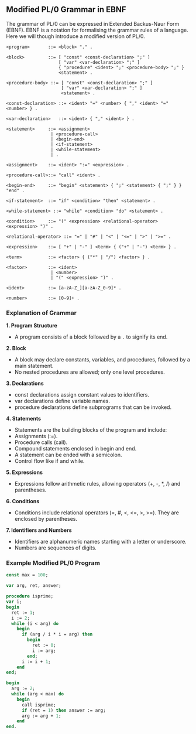 
## Modified PL/0 Grammar in EBNF

The grammar of PL/0 can be expressed in Extended Backus-Naur Form (EBNF).
EBNF is a notation for formalising the grammar rules of a language.
Here we will though introduce a modified version of PL/0.

```ebnf
<program>       ::= <block> "." .

<block>         ::= [ "const" <const-declaration> ";" ]
                    [ "var" <var-declaration> ";" ]
                    { "procedure" <ident> ";" <procedure-body> ";" }
                    <statement> .

<procedure-body> ::= [ "const" <const-declaration> ";" ]
                     [ "var" <var-declaration> ";" ]
                     <statement> .

<const-declaration> ::= <ident> "=" <number> { "," <ident> "=" <number> } .

<var-declaration>   ::= <ident> { "," <ident> } .

<statement>     ::= <assignment>
                 | <procedure-call>
                 | <begin-end>
                 | <if-statement>
                 | <while-statement>
                 | .

<assignment>    ::= <ident> ":=" <expression> .

<procedure-call>::= "call" <ident> .

<begin-end>     ::= "begin" <statement> { ";" <statement> { ";" } } "end" .

<if-statement>  ::= "if" <condition> "then" <statement> .

<while-statement> ::= "while" <condition> "do" <statement> .

<condition>     ::= "(" <expression> <relational-operator> <expression> ")" .

<relational-operator> ::= "=" | "#" | "<" | "<=" | ">" | ">=" .

<expression>    ::= [ "+" | "-" ] <term> { ("+" | "-") <term> } .

<term>          ::= <factor> { ("*" | "/") <factor> } .

<factor>        ::= <ident>
                 | <number>
                 | "(" <expression> ")" .

<ident>         ::= [a-zA-Z_][a-zA-Z_0-9]* .

<number>        ::= [0-9]+ .
```

### Explanation of Grammar

__1. Program Structure__
- A program consists of a block followed by a `.` to signify its end.

__2. Block__
- A block may declare constants, variables, and procedures, followed by a main statement.
- No nested procedures are allowed; only one level procedures.

__3. Declarations__
- const declarations assign constant values to identifiers.
- var declarations define variable names.
- procedure declarations define subprograms that can be invoked.

__4. Statements__
- Statements are the building blocks of the program and include:
- Assignments (:=).
- Procedure calls (call).
- Compound statements enclosed in begin and end.
- A statement can be ended with a semicolon.
- Control flow like if and while.

__5. Expressions__
- Expressions follow arithmetic rules, allowing operators (+, -, *, /) and parentheses.

__6. Conditions__
- Conditions include relational operators (=, #, <, <=, >, >=). They are enclosed by parentheses.

__7. Identifiers and Numbers__
- Identifiers are alphanumeric names starting with a letter or underscore.
- Numbers are sequences of digits.


### Example Modified PL/0 Program

```pascal
const max = 100;

var arg, ret, answer;

procedure isprime;
var i;
begin
  ret := 1;
  i := 2;
  while (i < arg) do
    begin
      if (arg / i * i = arg) then
        begin
          ret := 0;
          i := arg;
        end;
      i := i + 1;
    end
end;

begin
  arg := 2;
  while (arg < max) do
    begin
      call isprime;
      if (ret = 1) then answer := arg;
      arg := arg + 1;
    end
end.
```
